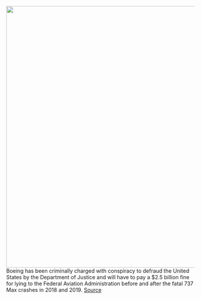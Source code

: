 <img src='https://cdn.vox-cdn.com/thumbor/lpdnOwnWwhP17niJIw5f8X8CRmw=/0x0:4000x2719/1200x800/filters:focal(1680x1040:2320x1680)/cdn.vox-cdn.com/uploads/chorus_image/image/68634640/1211275409.0.jpg' width='700px' /><br/>
Boeing has been criminally charged with conspiracy to defraud the United States by the Department of Justice and will have to pay a $2.5 billion fine for lying to the Federal Aviation Administration before and after the fatal 737 Max crashes in 2018 and 2019.
<a href='https://www.theverge.com/2021/1/7/22219370/boeing-737-max-fraud-conspiracy-criminal-charges-fine-crashes'> Source <a/>
